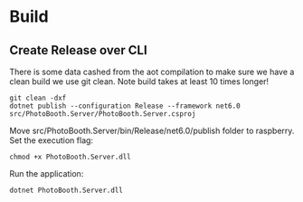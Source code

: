 # Build

## Create Release over CLI

There is some data cashed from the aot compilation to make sure we have a clean build we use git clean.
Note build takes at least 10 times longer!

```
git clean -dxf
dotnet publish --configuration Release --framework net6.0 src/PhotoBooth.Server/PhotoBooth.Server.csproj
```

Move src/PhotoBooth.Server/bin/Release/net6.0/publish folder to raspberry.
Set the execution flag:

```
chmod +x PhotoBooth.Server.dll
```

Run the application:

```
dotnet PhotoBooth.Server.dll
```